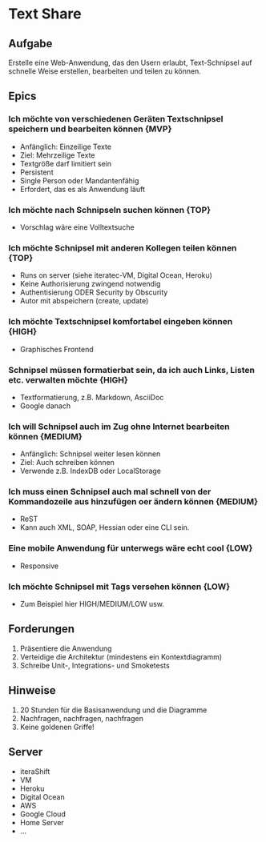 # Text Share

## Aufgabe

Erstelle eine Web-Anwendung, das den Usern erlaubt, Text-Schnipsel auf schnelle Weise erstellen, bearbeiten und teilen zu können.

## Epics

### Ich möchte von verschiedenen Geräten Textschnipsel speichern und bearbeiten können {MVP}
* Anfänglich: Einzeilige Texte
* Ziel: Mehrzeilige Texte
* Textgröße darf limitiert sein
* Persistent
* Single Person oder Mandantenfähig
* Erfordert, das es als Anwendung läuft

### Ich möchte nach Schnipseln suchen können {TOP}
* Vorschlag wäre eine Volltextsuche

### Ich möchte Schnipsel mit anderen Kollegen teilen können {TOP}
* Runs on server (siehe iteratec-VM, Digital Ocean, Heroku)
* Keine Authorisierung zwingend notwendig
* Authentisierung ODER Security by Obscurity
* Autor mit abspeichern (create, update)

### Ich möchte Textschnipsel komfortabel eingeben können {HIGH}
* Graphisches Frontend

### Schnipsel müssen formatierbat sein, da ich auch Links, Listen etc. verwalten möchte {HIGH}
* Textformatierung, z.B. Markdown, AsciiDoc
* Google danach

### Ich will Schnipsel auch im Zug ohne Internet bearbeiten können {MEDIUM}
* Anfänglich: Schnipsel weiter lesen können
* Ziel: Auch schreiben können
* Verwende z.B. IndexDB oder LocalStorage

### Ich muss einen Schnipsel auch mal schnell von der Kommandozeile aus hinzufügen oer ändern können {MEDIUM}
* ReST
* Kann auch XML, SOAP, Hessian oder eine CLI sein. 

### Eine mobile Anwendung für unterwegs wäre echt cool {LOW}
* Responsive

### Ich möchte Schnipsel mit Tags versehen können {LOW}
* Zum Beispiel hier HIGH/MEDIUM/LOW usw.

## Forderungen

1. Präsentiere die Anwendung
2. Verteidige die Architektur (mindestens ein Kontextdiagramm)
3. Schreibe Unit-, Integrations- und Smoketests

## Hinweise

1. 20 Stunden für die Basisanwendung und die Diagramme
2. Nachfragen, nachfragen, nachfragen
3. Keine goldenen Griffe!

## Server

* iteraShift
* VM
* Heroku
* Digital Ocean
* AWS
* Google Cloud
* Home Server
* ...
 